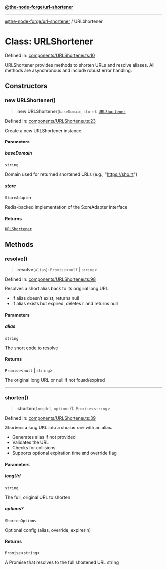 [**@the-node-forge/url-shortener**](../README.md)

---

[@the-node-forge/url-shortener](../globals.md) / URLShortener

# Class: URLShortener

Defined in:
[components/URLShortener.ts:10](https://github.com/The-Node-Forge/url-shortener/blob/e4b3a8782385d9a4b67e4a79a60b9de08de21378/src/components/URLShortener.ts#L10)

URLShortener provides methods to shorten URLs and resolve aliases. All methods are
asynchronous and include robust error handling.

## Constructors

### new URLShortener()

> **new URLShortener**(`baseDomain`, `store`): [`URLShortener`](URLShortener.md)

Defined in:
[components/URLShortener.ts:23](https://github.com/The-Node-Forge/url-shortener/blob/e4b3a8782385d9a4b67e4a79a60b9de08de21378/src/components/URLShortener.ts#L23)

Create a new URLShortener instance.

#### Parameters

##### baseDomain

`string`

Domain used for returned shortened URLs (e.g., "https://sho.rt")

##### store

`StoreAdapter`

Redis-backed implementation of the StoreAdapter interface

#### Returns

[`URLShortener`](URLShortener.md)

## Methods

### resolve()

> **resolve**(`alias`): `Promise`\<`null` \| `string`\>

Defined in:
[components/URLShortener.ts:98](https://github.com/The-Node-Forge/url-shortener/blob/e4b3a8782385d9a4b67e4a79a60b9de08de21378/src/components/URLShortener.ts#L98)

Resolves a short alias back to its original long URL.

- If alias doesn’t exist, returns null
- If alias exists but expired, deletes it and returns null

#### Parameters

##### alias

`string`

The short code to resolve

#### Returns

`Promise`\<`null` \| `string`\>

The original long URL or null if not found/expired

---

### shorten()

> **shorten**(`longUrl`, `options`?): `Promise`\<`string`\>

Defined in:
[components/URLShortener.ts:39](https://github.com/The-Node-Forge/url-shortener/blob/e4b3a8782385d9a4b67e4a79a60b9de08de21378/src/components/URLShortener.ts#L39)

Shortens a long URL into a shorter one with an alias.

- Generates alias if not provided
- Validates the URL
- Checks for collisions
- Supports optional expiration time and override flag

#### Parameters

##### longUrl

`string`

The full, original URL to shorten

##### options?

`ShortenOptions`

Optional config (alias, override, expiresIn)

#### Returns

`Promise`\<`string`\>

A Promise that resolves to the full shortened URL string
